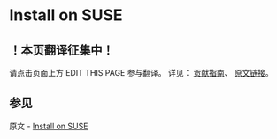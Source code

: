 # Install on SUSE

## ！本页翻译征集中！

请点击页面上方 EDIT THIS PAGE 参与翻译。
详见：
[贡献指南]( https://github.com/JinMuInfo/MongoDB-Manual-zh/blob/master/CONTRIBUTING.md )、
[原文链接](  https://docs.mongodb.com/manual/tutorial/install-mongodb-enterprise-on-suse/  )。

## 参见

原文 - [Install on SUSE]( https://docs.mongodb.com/manual/tutorial/install-mongodb-enterprise-on-suse/ )


